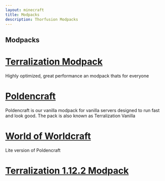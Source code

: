 ```yaml
---
layout: minecraft
title: Modpacks
description: Thorfusion Modpacks
---
```


## Modpacks

# [Terralization Modpack](modpacks/terralization)
Highly optimized, great performance an modpack thats for everyone

# [Poldencraft](https://www.technicpack.net/modpack/poldencraft.244709)
Poldencraft is our vanilla modpack for vanilla servers designed to run fast and look good. The pack is also known as Terralization Vanilla

# [World of Worldcraft](https://www.technicpack.net/modpack/world-of-worldcraft.1591122)
Lite version of Poldencraft

# [Terralization 1.12.2 Modpack](https://www.technicpack.net/modpack/bitbytepack.626387)